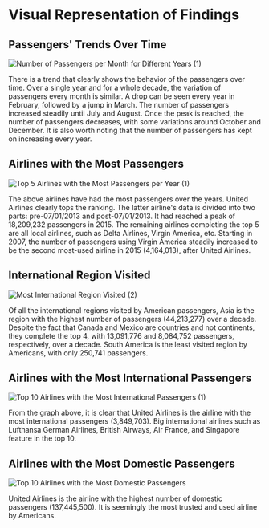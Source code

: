# **Visual Representation of Findings**


## **Passengers' Trends Over Time**

![Number of Passengers per Month for Different Years (1)](https://github.com/EdwinKhoury/Air-Traffic-Project/assets/146214280/74558ae0-d7f3-4240-9570-57c64c4d12b1)

There is a trend that clearly shows the behavior of the passengers over time. Over a single year and for a whole decade, the variation of passengers every month is similar. A drop can be seen every year in February, followed by a jump in March. The number of passengers increased steadily until July and August. Once the peak is reached, the number of passengers decreases, with some variations around October and December. It is also worth noting that the number of passengers has kept on increasing every year.


## **Airlines with the Most Passengers**

![Top 5 Airlines with the Most Passengers per Year (1)](https://github.com/EdwinKhoury/Air-Traffic-Project/assets/146214280/d81b6f2f-3b70-45ed-b6cd-ba98ea1176ec)

The above airlines have had the most passengers over the years. United Airlines clearly tops the ranking. The latter airline's data is divided into two parts: pre-07/01/2013 and post-07/01/2013. It had reached a peak of 18,209,232 passengers in 2015. The remaining airlines completing the top 5 are all local airlines, such as Delta Airlines, Virgin America, etc. Starting in 2007, the number of passengers using Virgin America steadily increased to be the second most-used airline in 2015 (4,164,013), after United Airlines.


## **International Region Visited**

![Most International Region Visited (2)](https://github.com/EdwinKhoury/Air-Traffic-Project/assets/146214280/606c8986-ba19-4add-8396-e70135c6b953)

Of all the international regions visited by American passengers, Asia is the region with the highest number of passengers (44,213,277) over a decade. Despite the fact that Canada and Mexico are countries and not continents, they complete the top 4, with 
13,091,776 and 8,084,752 passengers, respectively, over a decade. South America is the least visited region by Americans, with only 250,741 passengers.


## **Airlines with the Most International Passengers**

![Top 10 Airlines with the Most International Passengers (1)](https://github.com/EdwinKhoury/Air-Traffic-Project/assets/146214280/914b9dac-5070-41d8-aee7-ecb6b2ed01bd)

From the graph above, it is clear that United Airlines is the airline with the most international passengers (3,849,703). Big international airlines such as Lufthansa German Airlines, British Airways, Air France, and Singapore feature in the top 10.


## **Airlines with the Most Domestic Passengers**

![Top 10 Airlines with the Most Domestic Passengers](https://github.com/EdwinKhoury/Air-Traffic-Project/assets/146214280/0b25cb98-1f37-4d2b-82a0-6008d9adf28a)

United Airlines is the airline with the highest number of domestic passengers (137,445,500). It is seemingly the most trusted and used airline by Americans.

##
